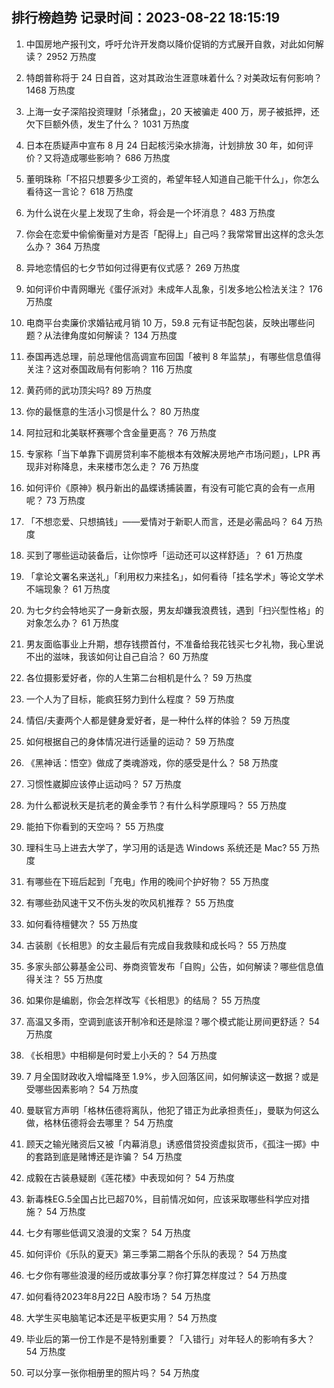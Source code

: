 
## 排行榜趋势 记录时间：2023-08-22 18:15:19
  
  1. 中国房地产报刊文，呼吁允许开发商以降价促销的方式展开自救，对此如何解读？ 2952 万热度
    
  2. 特朗普称将于 24 日自首，这对其政治生涯意味着什么？对美政坛有何影响？ 1468 万热度
    
  3. 上海一女子深陷投资理财「杀猪盘」，20 天被骗走 400 万，房子被抵押，还欠下巨额外债，发生了什么？ 1031 万热度
    
  4. 日本在质疑声中宣布 8 月 24 日起核污染水排海，计划排放 30 年，如何评价？又将造成哪些影响？ 686 万热度
    
  5. 董明珠称「不招只想要多少工资的，希望年轻人知道自己能干什么」，你怎么看待这一言论？ 618 万热度
    
  6. 为什么说在火星上发现了生命，将会是一个坏消息？ 483 万热度
    
  7. 你会在恋爱中偷偷衡量对方是否「配得上」自己吗？我常常冒出这样的念头怎么办？ 364 万热度
    
  8. 异地恋情侣的七夕节如何过得更有仪式感？ 269 万热度
    
  9. 如何评价中青网曝光《蛋仔派对》未成年人乱象，引发多地公检法关注？ 176 万热度
    
  10. 电商平台卖廉价求婚钻戒月销 10 万，59.8 元有证书配包装，反映出哪些问题？从法律角度如何解读？ 134 万热度
    
  11. 泰国再选总理，前总理他信高调宣布回国「被判 8 年监禁」，有哪些信息值得关注？这对泰国政局有何影响？ 116 万热度
    
  12. 黄药师的武功顶尖吗? 89 万热度
    
  13. 你的最惬意的生活小习惯是什么？ 80 万热度
    
  14. 阿拉冠和北美联杯赛哪个含金量更高？ 76 万热度
    
  15. 专家称「当下单靠下调房贷利率不能根本有效解决房地产市场问题」，LPR 再现非对称降息，未来楼市怎么走？ 76 万热度
    
  16. 如何评价《原神》枫丹新出的晶蝶诱捕装置，有没有可能它真的会有一点用呢？ 73 万热度
    
  17. 「不想恋爱、只想搞钱」——爱情对于新职人而言，还是必需品吗？ 64 万热度
    
  18. 买到了哪些运动装备后，让你惊呼「运动还可以这样舒适」？ 61 万热度
    
  19. 「拿论文署名来送礼」「利用权力来挂名」，如何看待「挂名学术」等论文学术不端现象？ 61 万热度
    
  20. 为七夕约会特地买了一身新衣服，男友却嫌我浪费钱，遇到「扫兴型性格」的对象怎么办？ 61 万热度
    
  21. 男友面临事业上升期，想存钱攒首付，不准备给我花钱买七夕礼物，我心里说不出的滋味，我该如何让自己自洽？ 60 万热度
    
  22. 各位摄影爱好者，你的人生第二台相机是什么？ 59 万热度
    
  23. 一个人为了目标，能疯狂努力到什么程度？ 59 万热度
    
  24. 情侣/夫妻两个人都是健身爱好者，是一种什么样的体验？ 59 万热度
    
  25. 如何根据自己的身体情况进行适量的运动？ 59 万热度
    
  26. 《黑神话：悟空》做成了类魂游戏，你的感受是什么？ 58 万热度
    
  27. 习惯性崴脚应该停止运动吗？ 57 万热度
    
  28. 为什么都说秋天是抗老的黄金季节？有什么科学原理吗？ 55 万热度
    
  29. 能拍下你看到的天空吗？ 55 万热度
    
  30. 理科生马上进去大学了，学习用的话是选 Windows 系统还是 Mac? 55 万热度
    
  31. 有哪些在下班后起到「充电」作用的晚间个护好物？ 55 万热度
    
  32. 有哪些劲风速干又不伤头发的吹风机推荐？ 55 万热度
    
  33. 如何看待檀健次？ 55 万热度
    
  34. 古装剧《长相思》的女主最后有完成自我救赎和成长吗？ 55 万热度
    
  35. 多家头部公募基金公司、券商资管发布「自购」公告，如何解读？哪些信息值得关注？ 55 万热度
    
  36. 如果你是编剧，你会怎样改写《长相思》的结局？ 55 万热度
    
  37. 高温又多雨，空调到底该开制冷和还是除湿？哪个模式能让房间更舒适？ 54 万热度
    
  38. 《长相思》中相柳是何时爱上小夭的？ 54 万热度
    
  39. 7 月全国财政收入增幅降至 1.9%，步入回落区间，如何解读这一数据？或是受哪些因素影响？ 54 万热度
    
  40. 曼联官方声明「格林伍德将离队，他犯了错正为此承担责任」，曼联为何这么做，格林伍德将会去哪里？ 54 万热度
    
  41. 顾天之输光赌资后又被「内幕消息」诱惑借贷投资虚拟货币，《孤注一掷》中的套路到底是赌博还是诈骗？ 54 万热度
    
  42. 成毅在古装悬疑剧《莲花楼》中表现如何？ 54 万热度
    
  43. 新毒株EG.5全国占比已超70%，目前情况如何，应该采取哪些科学应对措施？ 54 万热度
    
  44. 七夕有哪些低调又浪漫的文案？ 54 万热度
    
  45. 如何评价《乐队的夏天》第三季第二期各个乐队的表现？ 54 万热度
    
  46. 七夕你有哪些浪漫的经历或故事分享？你打算怎样度过？ 54 万热度
    
  47. 如何看待2023年8月22日 A股市场？ 54 万热度
    
  48. 大学生买电脑笔记本还是平板更实用？ 54 万热度
    
  49. 毕业后的第一份工作是不是特别重要？「入错行」对年轻人的影响有多大？ 54 万热度
    
  50. 可以分享一张你相册里的照片吗？ 54 万热度
    